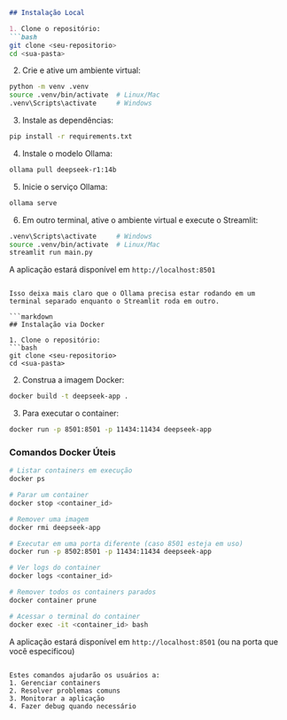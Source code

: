 
```markdown
## Instalação Local

1. Clone o repositório:
```bash
git clone <seu-repositorio>
cd <sua-pasta>
```

2. Crie e ative um ambiente virtual:
```bash
python -m venv .venv
source .venv/bin/activate  # Linux/Mac
.venv\Scripts\activate     # Windows
```

3. Instale as dependências:
```bash
pip install -r requirements.txt
```

4. Instale o modelo Ollama:
```bash
ollama pull deepseek-r1:14b
```

5. Inicie o serviço Ollama:
```bash
ollama serve
```

6. Em outro terminal, ative o ambiente virtual e execute o Streamlit:
```bash
.venv\Scripts\activate     # Windows
source .venv/bin/activate  # Linux/Mac
streamlit run main.py
```

A aplicação estará disponível em `http://localhost:8501`
```

Isso deixa mais claro que o Ollama precisa estar rodando em um terminal separado enquanto o Streamlit roda em outro.

```markdown
## Instalação via Docker

1. Clone o repositório:
```bash
git clone <seu-repositorio>
cd <sua-pasta>
```

2. Construa a imagem Docker:
```bash
docker build -t deepseek-app .
```

3. Para executar o container:
```bash
docker run -p 8501:8501 -p 11434:11434 deepseek-app
```

### Comandos Docker Úteis

```bash
# Listar containers em execução
docker ps

# Parar um container
docker stop <container_id>

# Remover uma imagem
docker rmi deepseek-app

# Executar em uma porta diferente (caso 8501 esteja em uso)
docker run -p 8502:8501 -p 11434:11434 deepseek-app

# Ver logs do container
docker logs <container_id>

# Remover todos os containers parados
docker container prune

# Acessar o terminal do container
docker exec -it <container_id> bash
```

A aplicação estará disponível em `http://localhost:8501` (ou na porta que você especificou)
```

Estes comandos ajudarão os usuários a:
1. Gerenciar containers
2. Resolver problemas comuns
3. Monitorar a aplicação
4. Fazer debug quando necessário